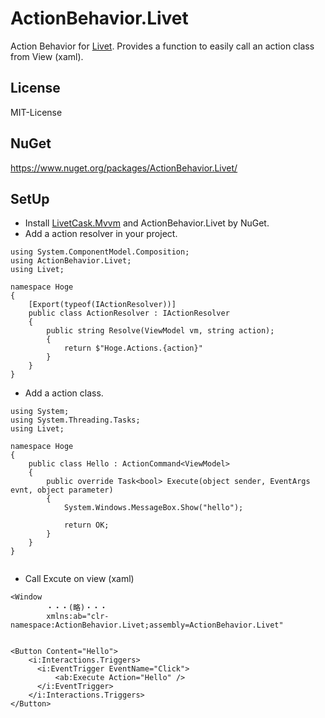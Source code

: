 # ActionBehavior.Livet

Action Behavior for [Livet](https://github.com/runceel/Livet).
Provides a function to easily call an action class from View (xaml).

## License

MIT-License


## NuGet

https://www.nuget.org/packages/ActionBehavior.Livet/

## SetUp

* Install [LivetCask.Mvvm](https://www.nuget.org/packages/LivetCask.Mvvm/) and ActionBehavior.Livet by NuGet.
* Add a action resolver in your project.

```cs:ActionResolver
using System.ComponentModel.Composition;
using ActionBehavior.Livet;
using Livet;

namespace Hoge
{
    [Export(typeof(IActionResolver))]
    public class ActionResolver : IActionResolver
    {
        public string Resolve(ViewModel vm, string action);
        {
            return $"Hoge.Actions.{action}"
        }
    }
}
```

* Add a action class.

```cs:
using System;
using System.Threading.Tasks;
using Livet;

namespace Hoge
{
    public class Hello : ActionCommand<ViewModel>
    {
        public override Task<bool> Execute(object sender, EventArgs evnt, object parameter)
        {
            System.Windows.MessageBox.Show("hello");

            return OK;
        }
    }
}


```

* Call Excute on view (xaml)

```xml:view (xaml)
<Window 
        ・・・(略)・・・
        xmlns:ab="clr-namespace:ActionBehavior.Livet;assembly=ActionBehavior.Livet"


```
  
```xml:view (xaml)
<Button Content="Hello">
    <i:Interactions.Triggers>
      <i:EventTrigger EventName="Click">
          <ab:Execute Action="Hello" />
      </i:EventTrigger>
    </i:Interactions.Triggers>
</Button>
```

